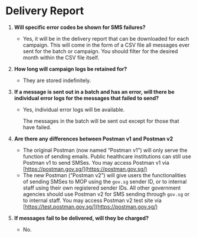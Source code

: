# Delivery Report

1.  **Will specific error codes be shown for SMS failures?**

    * Yes, it will be in the delivery report that can be downloaded for each campaign. This will come in the form of a CSV file all messages ever sent for the batch or campaign. You should filter for the desired month within the CSV file itself.


2.  **How long will campaign logs be retained for?**

    * They are stored indefinitely.


3.  **If a message is sent out in a batch and has an error, will there be individual error logs for the messages that failed to send?**

    *   Yes, individual error logs will be available.

        The messages in the batch will be sent out except for those that have failed.


4.  **Are there any differences between Postman v1 and Postman v2**

    * The original Postman (now named “Postman v1”) will only serve the function of sending emails. Public healthcare institutions can still use Postman v1 to send SMSes. You may access Postman v1 via [https://postman.gov.sg/](https://postman.gov.sg/)
    * The new Postman (”Postman v2”) will give users the functionalities of sending SMSes to MOP using the `gov.sg` sender ID, or to internal staff using their own registered sender IDs. All other government agencies should use Postman v2 for SMS sending through `gov.sg` or to internal staff. You may access Postman v2 test site via [https://test.postman.gov.sg/](https://postman.gov.sg/)


5. **If messages fail to be delivered, will they be charged?**
   * No.
